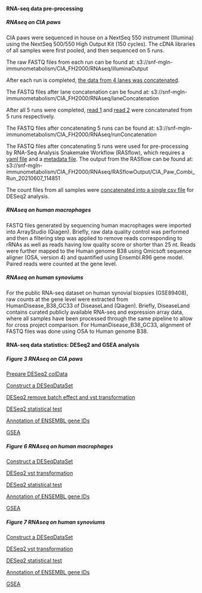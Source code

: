 #### RNA-seq data pre-processing
##### RNAseq on CIA paws
CIA paws were sequenced in house on a NextSeq 550 instrument (Illumina) using the NextSeq 500/550 High Output Kit (150 cycles). The cDNA libraries of all samples were first pooled, and then sequenced on 5 runs.

The raw FASTQ files from each run can be found at: s3://snf-mgln-immunometabolism/CIA_FH2000/RNAseq/illuminaOutput

After each run is completed, [the data from 4 lanes was concatenated](https://github.com/tAndreani/MultiOmics_RA/blob/main/Codes/laneConcatenation.smk).

The FASTQ files after lane concatenation can be found at: s3://snf-mgln-immunometabolism/CIA_FH2000/RNAseq/laneConcatenation

After all 5 runs were completed, [read 1](https://github.com/tAndreani/MultiOmics_RA/blob/main/Codes/runConcatenation_R1.smk) and [read 2](https://github.com/tAndreani/MultiOmics_RA/blob/main/Codes/runConcatenation_R2.smk) were concatenated from 5 runs respectively.

The FASTQ files after concatenating 5 runs can be found at: s3://snf-mgln-immunometabolism/CIA_FH2000/RNAseq/runConcatenation

The FASTQ files after concatenating 5 runs were used for pre-processing by RNA-Seq Analysis Snakemake Workflow (RASflow), which requires a [yaml file](https://github.com/tAndreani/MultiOmics_RA/blob/main/Codes/config_main.yaml) and a [metadata file](https://github.com/tAndreani/MultiOmics_RA/blob/main/Codes/metadata.tsv). The output from the RASflow can be found at: s3://snf-mgln-immunometabolism/CIA_FH2000/RNAseq/RASflowOutput/CIA_Paw_Combi_Run_20210607_114851

The count files from all samples were [concatenated into a single csv file](https://github.com/tAndreani/MultiOmics_RA/blob/main/Codes/Concatenate_countFile.R) for DESeq2 analysis.

##### RNAseq on human macrophages
FASTQ files generated by sequencing human macrophages were imported into ArrayStudio (Qiagen). Briefly, raw data quality control was performed and then a filtering step was applied to remove reads corresponding to rRNAs as well as reads having low quality score or shorter than 25 nt. Reads were further mapped to the Human genome B38 using Omicsoft sequence aligner (OSA, version 4) and quantified using Ensembl.R96 gene model. Paired reads were counted at the gene level. 

##### RNAseq on human synoviums
For the public RNA-seq dataset on human synovial biopsies (GSE89408), raw counts at the gene level were extracted from HumanDisease_B38_GC33 of DiseaseLand (Qiagen). Briefly, DiseaseLand contains curated publicly available RNA-seq and expression array data, where all samples have been processed through the same pipeline to allow for cross project comparison. For HumanDisease_B38_GC33, alignment of FASTQ files was done using OSA to Human genome B38.

#### RNA-seq data statistics: DESeq2 and GSEA analysis
##### Figure 3 RNAseq on CIA paws
[Prepare DESeq2 colData](https://github.com/tAndreani/MultiOmics_RA/blob/main/Codes/Analysis_DESeq2_coldataPrep.R)

[Construct a DESeqDataSet](https://github.com/tAndreani/MultiOmics_RA/blob/main/Codes/Analysis_DESeq2_ddsConstruction.R)

[DESeq2 remove batch effect and vst transformation](https://github.com/tAndreani/MultiOmics_RA/blob/main/Codes/Analysis_DESeq2_rm_Batch_vst.R)

[DESeq2 statistical test](https://github.com/tAndreani/MultiOmics_RA/blob/main/Codes/Analysis_DESeq2_LRT.R)

[Annotation of ENSEMBL gene IDs](https://github.com/tAndreani/MultiOmics_RA/blob/main/Codes/Analysis_geneAnnotation.R)

[GSEA](https://github.com/tAndreani/MultiOmics_RA/blob/main/Codes/Analysis_GSEA_GO.R)

##### Figure 6 RNAseq on human macrophages
[Construct a DESeqDataSet](https://github.com/tAndreani/MultiOmics_RA/blob/main/Codes/Normoxia_Analysis_DESeq2_ddsConstruction.R)

[DESeq2 vst transformation](https://github.com/tAndreani/MultiOmics_RA/blob/main/Codes/Normoxia_PCA_DESeq2_Normalization.R)

[DESeq2 statistical test](https://github.com/tAndreani/MultiOmics_RA/blob/main/Codes/Normoxia_Analysis_DESeq2_Wald_Test.R)

[Annotation of ENSEMBL gene IDs](https://github.com/tAndreani/MultiOmics_RA/blob/main/Codes/Analysis_geneAnnotation_hs.R)

[GSEA](https://github.com/tAndreani/MultiOmics_RA/blob/main/Codes/Analysis_GSEA_GO_BP_hs.R)

##### Figure 7 RNAseq on human synoviums
[Construct a DESeqDataSet](https://github.com/tAndreani/MultiOmics_RA/blob/main/Codes/Analysis_GSE89408_DESeq2_ddsConstruction.R)

[DESeq2 vst transformation](https://github.com/tAndreani/MultiOmics_RA/blob/main/Codes/PCA_GSE89408_DESeq2_Normalization.R)

[DESeq2 statistical test](https://github.com/tAndreani/MultiOmics_RA/blob/main/Codes/Analysis_GSE89408_DESeq2_Wald_Test.R)

[Annotation of ENSEMBL gene IDs](https://github.com/tAndreani/MultiOmics_RA/blob/main/Codes/Analysis_GSE89408_geneAnnotation.R)

[GSEA](https://github.com/tAndreani/MultiOmics_RA/blob/main/Codes/Analysis_GSE89408_GSEA_GO_BP_hs.R)
